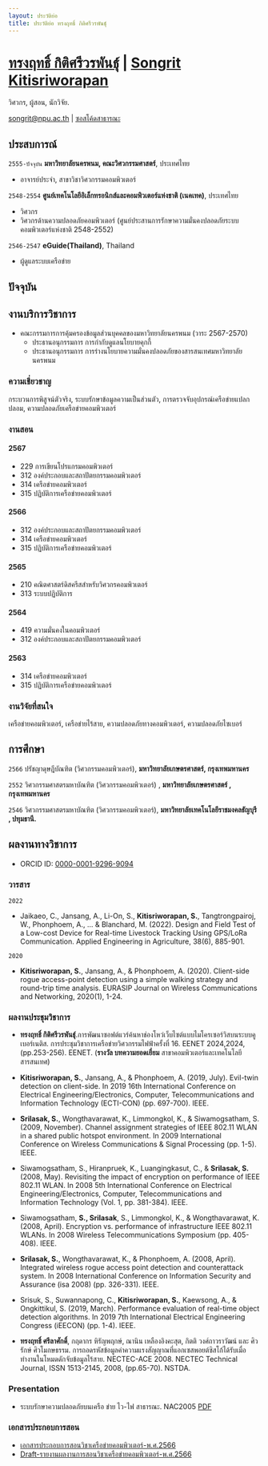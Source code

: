 ```yaml
---
layout: ประวัติย่อ
title: ประวัติย่อ ทรงฤทธิ์ กิติศรีวรพันธุ์ 
---
```

# [ทรงฤทธิ์ กิติศรีวรพันธุ์](README-th.md) | [Songrit Kitisriworapan](README.md)  
วิศวกร, ผู้สอน, นักวิจัย.

<div id="webaddress">
<a href="songrit@npu.ac.th">songrit@npu.ac.th</a>
| <a href="https://github.com/songritk">ซอสโค้ดสาธารณะ</a>
</div>

## ประสบการณ์

`2555-ปัจจุบัน`
__มหาวิทยาลัยนครพนม, คณะวิศวกรรมศาสตร์__, ประเทศไทย
- อาจารย์ประจำ, สาขาวิชาวิศวกรรมคอมพิวเตอร์

`2548-2554`
__ศูนย์เทคโนโลยีอิเล็กทรอนิกส์และคอมพิวเตอร์แห่งชาติ (เนคเทค)__, ประเทศไทย
- วิศวกร 
- วิศวกรด้านความปลอดภัยคอมพิวเตอร์ (ศูนย์ประสานการรักษาความมั่นคงปลอดภัยระบบคอมพิวเตอร์แห่งชาติ  2548-2552)
  
`2546-2547`
__eGuide(Thailand)__, Thailand
- ผู้ดูแลระบบเครือข่าย

## ปัจจุบัน
## งานบริการวิชาการ

* คณะกรรมการการคุ้มครองข้อมูลส่วนบุคคลของมหาวิทยาลัยนครพนม (วาระ 2567-2570)
  * ประธานอนุกรรมการ การกำกับดูแลนโยบายคุกกี้
  * ประธานอนุกรรมการ การร่างนโยบายความมั่นคงปลอดภัยของสารสนเทศมหาวิทยาลัยนครพนม
  
### ความเชี่ยวชาญ

กระบวนการพิสูจน์ตัวจริง, ระบบรักษาข้อมูลความเป็นส่วนตัว, การตรวจจับอุปกรณ์เครือข่ายแปลกปลอม, ความปลอดภัยเครือข่ายคอมพิวเตอร์
### งานสอน

#### 2567
- 229 การเขียนโปรแกรมคอมพิวเตอร์
- 312 องค์ประกอบและสถาปัตยกรรมคอมพิวเตอร์
- 314 เครือข่ายคอมพิวเตอร์
- 315 ปฏิบัติการเครือข่ายคอมพิวเตอร์

#### 2566

- 312 องค์ประกอบและสถาปัตยกรรมคอมพิวเตอร์
- 314 เครือข่ายคอมพิวเตอร์
- 315 ปฏิบัติการเครือข่ายคอมพิวเตอร์
 
#### 2565
- 210 คณิตศาสตร์ดิสครีสสำหรับวิศวกรคอมพิวเตอร์
- 313 ระบบปฏิบัติการ

#### 2564
- 419 ความมั่นคงในคอมพิวเตอร์
- 312 องค์ประกอบและสถาปัตยกรรมคอมพิวเตอร์
#### 2563
- 314 เครือข่ายคอมพิวเตอร์
- 315 ปฏิบัติการเครือข่ายคอมพิวเตอร์
### งานวิจัยที่สนใจ

เครือข่ายคอมพิวเตอร์, เครือข่ายไร้สาย, ความปลอดภัยทางคอมพิวเตอร์, ความปลอดภัยไซเบอร์

## การศึกษา

`2566`
ปรัชญาดุษฎีบัณฑิต (วิศวกรรมคอมพิวเตอร์),
__มหาวิทยาลัยเกษตรศาสตร์, กรุงเทพมหานคร__

`2552`
วิศวกรรมศาสตรมหาบัณฑิต (วิศวกรรมคอมพิวเตอร์) ,
__มหาวิทยาลัยเกษตรศาสตร์ , กรุงเทพมหานคร__

`2546`
วิศวกรรมศาสตรมหาบัณฑิต (วิศวกรรมคอมพิวเตอร์),
__มหาวิทยาลัยเทคโนโลยีราชมงคลธัญบุรี , ปทุมธานี.__
  

## ผลงานทางวิชาการ

* ORCID ID: [0000-0001-9296-9094](https://orcid.org/0000-0001-9296-9094)
<!-- A list is also available [online](https://scholar.google.co.uk/scholar?hl=en&as_sdt=0%2C5&q=Songrit+srilasak&btnG=) -->
<!-- A list is also available [online](https://scholar.google.co.uk/scholar?hl=en&as_sdt=0%2C5&q=Songrit+kitisriworapan&btnG=) -->
### วารสาร

`2022`
- Jaikaeo, C., Jansang, A., Li-On, S., __Kitisriworapan, S.__, Tangtrongpairoj, W., Phonphoem, A., ... & Blanchard, M. (2022). Design and Field Test of a Low-cost Device for Real-time Livestock Tracking Using GPS/LoRa Communication. Applied Engineering in Agriculture, 38(6), 885-901.

`2020`
- __Kitisriworapan, S.__, Jansang, A., & Phonphoem, A. (2020). Client-side rogue access-point detection using a simple walking strategy and round-trip time analysis. EURASIP Journal on Wireless Communications and Networking, 2020(1), 1-24.


### ผลงานประชุมวิชาการ
- __ทรงฤทธิ์ กิติศรีวรพันธุ์__.การพัฒนาซอฟต์แวร์ค้นหาช่องโหว่เว็บไซต์แบบไมโครเซอร์วิสบนระบบคูเบอร์เนติส. การประชุมวิชาการเครือข่ายวิศวกรรมไฟฟ้าครั้งที่ 16. EENET 2024,2024, (pp.253-256). EENET. (**รางวัล บทความยอดเยี่ยม** สาขาคอมพิวเตอร์และเทคโนโลยีสารสนเทศ)
  
- __Kitisriworapan, S.__, Jansang, A., & Phonphoem, A. (2019, July). Evil-twin detection on client-side. In 2019 16th International Conference on Electrical Engineering/Electronics, Computer, Telecommunications and Information Technology (ECTI-CON) (pp. 697-700). IEEE.
  
- __Srilasak, S.__, Wongthavarawat, K., Limmongkol, K., & Siwamogsatham, S. (2009, November). Channel assignment strategies of IEEE 802.11 WLAN in a shared public hotspot environment. In 2009 International Conference on Wireless Communications & Signal Processing (pp. 1-5). IEEE.
- Siwamogsatham, S., Hiranpruek, K., Luangingkasut, C., & __Srilasak, S.__ (2008, May). Revisiting the impact of encryption on performance of IEEE 802.11 WLAN. In 2008 5th International Conference on Electrical Engineering/Electronics, Computer, Telecommunications and Information Technology (Vol. 1, pp. 381-384). IEEE.

- Siwamogsatham, __S., Srilasak__, S., Limmongkol, K., & Wongthavarawat, K. (2008, April). Encryption vs. performance of infrastructure IEEE 802.11 WLANs. In 2008 Wireless Telecommunications Symposium (pp. 405-408). IEEE.

- __Srilasak, S.__, Wongthavarawat, K., & Phonphoem, A. (2008, April). Integrated wireless rogue access point detection and counterattack system. In 2008 International Conference on Information Security and Assurance (isa 2008) (pp. 326-331). IEEE.

- Srisuk, S., Suwannapong, C., __Kitisriworapan, S.__, Kaewsong, A., & Ongkittikul, S. (2019, March). Performance evaluation of real-time object detection algorithms. In 2019 7th International Electrical Engineering Congress (iEECON) (pp. 1-4). IEEE.
  
- __ทรงฤทธิ์ ศรีลาศักดิ์__, กฤดากร หิรัญพฤกษ์, ณานิน เหลืองอิงคะสุต, กิตติ วงศ์ถาวราวัฒน์ และ ศิวรักษ์ ศิวโมกษธรรม. การถอดรหัสข้อมูลค่าความแรงสัญญาณที่แอกเซสพอยต์ซิสโก้ได้รับเมื่อทำงานในโหมดดักจับข้อมูลไร้สาย. NECTEC-ACE 2008. NECTEC Technical Journal, ISSN 1513-2145, 2008, (pp.65-70). NSTDA.

### Presentation
- ระบบรักษาความปลอดภัยบนเครือ ข่าย ไว-ไฟ สาธารณะ. NAC2005 [PDF](https://www.nectec.or.th/nac2005/documents/20050328_SecurityTechnology-04_Presentation.pdf)

### เอกสารประกอบการสอน
- [เอกสารประกอบการสอนวิชาเครือข่ายคอมพิวเตอร์-พ.ศ.2566](docs/lecture-note.pdf)
- [Draft-รายงานผลงานการสอนวิชาเครือข่ายคอมพิวเตอร์-พ.ศ.2566](docs/report.pdf)

<!-- ### Footer

Last updated: July 2023 -->


